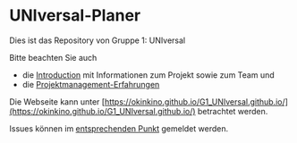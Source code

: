 # UNIversal-Planer
Dies ist das Repository von Gruppe 1: UNIversal

Bitte beachten Sie auch 
* die [Introduction](https://github.com/Okinkino/G1_UNIversal.github.io/wiki/Intro) mit Informationen zum Projekt sowie zum Team und
* die [Projektmanagement-Erfahrungen](https://github.com/Okinkino/G1_UNIversal.github.io/wiki/PM-Erfahrungen)

Die Webseite kann unter [https://okinkino.github.io/G1_UNIversal.github.io/](https://okinkino.github.io/G1_UNIversal.github.io/) betrachtet werden.

Issues können im [entsprechenden Punkt](https://github.com/Okinkino/G1_UNIversal.github.io/issues) gemeldet werden.
